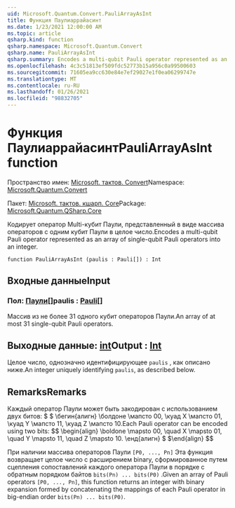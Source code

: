 ```yaml
---
uid: Microsoft.Quantum.Convert.PauliArrayAsInt
title: Функция Паулиаррайасинт
ms.date: 1/23/2021 12:00:00 AM
ms.topic: article
qsharp.kind: function
qsharp.namespace: Microsoft.Quantum.Convert
qsharp.name: PauliArrayAsInt
qsharp.summary: Encodes a multi-qubit Pauli operator represented as an array of single-qubit Pauli operators into an integer.
ms.openlocfilehash: 4c3c51813ef509fdc52773b15a956c0a99500603
ms.sourcegitcommit: 71605ea9cc630e84e7ef29027e1f0ea06299747e
ms.translationtype: MT
ms.contentlocale: ru-RU
ms.lasthandoff: 01/26/2021
ms.locfileid: "98832705"
---
```

# <a name="pauliarrayasint-function"></a><span data-ttu-id="a49a2-102">Функция Паулиаррайасинт</span><span class="sxs-lookup"><span data-stu-id="a49a2-102">PauliArrayAsInt function</span></span>

<span data-ttu-id="a49a2-103">Пространство имен: [Microsoft. тактов. Convert](xref:Microsoft.Quantum.Convert)</span><span class="sxs-lookup"><span data-stu-id="a49a2-103">Namespace: [Microsoft.Quantum.Convert](xref:Microsoft.Quantum.Convert)</span></span>

<span data-ttu-id="a49a2-104">Пакет: [Microsoft. тактов. кшарп. Core](https://nuget.org/packages/Microsoft.Quantum.QSharp.Core)</span><span class="sxs-lookup"><span data-stu-id="a49a2-104">Package: [Microsoft.Quantum.QSharp.Core](https://nuget.org/packages/Microsoft.Quantum.QSharp.Core)</span></span>


<span data-ttu-id="a49a2-105">Кодирует оператор Multi-кубит Паули, представленный в виде массива операторов с одним кубит Паули в целое число.</span><span class="sxs-lookup"><span data-stu-id="a49a2-105">Encodes a multi-qubit Pauli operator represented as an array of single-qubit Pauli operators into an integer.</span></span>

```qsharp
function PauliArrayAsInt (paulis : Pauli[]) : Int
```


## <a name="input"></a><span data-ttu-id="a49a2-106">Входные данные</span><span class="sxs-lookup"><span data-stu-id="a49a2-106">Input</span></span>

### <a name="paulis--pauli"></a><span data-ttu-id="a49a2-107">Пол: [Паули](xref:microsoft.quantum.lang-ref.pauli)[]</span><span class="sxs-lookup"><span data-stu-id="a49a2-107">paulis : [Pauli](xref:microsoft.quantum.lang-ref.pauli)[]</span></span>

<span data-ttu-id="a49a2-108">Массив из не более 31 одного кубит операторов Паули.</span><span class="sxs-lookup"><span data-stu-id="a49a2-108">An array of at most 31 single-qubit Pauli operators.</span></span>



## <a name="output--int"></a><span data-ttu-id="a49a2-109">Выходные данные: [int](xref:microsoft.quantum.lang-ref.int)</span><span class="sxs-lookup"><span data-stu-id="a49a2-109">Output : [Int](xref:microsoft.quantum.lang-ref.int)</span></span>

<span data-ttu-id="a49a2-110">Целое число, однозначно идентифицирующее `paulis` , как описано ниже.</span><span class="sxs-lookup"><span data-stu-id="a49a2-110">An integer uniquely identifying `paulis`, as described below.</span></span>

## <a name="remarks"></a><span data-ttu-id="a49a2-111">Remarks</span><span class="sxs-lookup"><span data-stu-id="a49a2-111">Remarks</span></span>

<span data-ttu-id="a49a2-112">Каждый оператор Паули может быть закодирован с использованием двух битов: $ $ \бегин{алигн} \болдоне \мапсто 00, \куад X \мапсто 01, \куад Y \мапсто 11, \куад Z \мапсто 10.</span><span class="sxs-lookup"><span data-stu-id="a49a2-112">Each Pauli operator can be encoded using two bits: $$ \begin{align} \boldone \mapsto 00, \quad X \mapsto 01, \quad Y \mapsto 11, \quad Z \mapsto 10.</span></span>
<span data-ttu-id="a49a2-113">\енд{алигн} $ $</span><span class="sxs-lookup"><span data-stu-id="a49a2-113">\end{align} $$</span></span>

<span data-ttu-id="a49a2-114">При наличии массива операторов Паули `[P0, ..., Pn]` Эта функция возвращает целое число с расширением binary, сформированное путем сцепления сопоставлений каждого оператора Паули в порядке с обратным порядком байтов `bits(Pn) ... bits(P0)` .</span><span class="sxs-lookup"><span data-stu-id="a49a2-114">Given an array of Pauli operators `[P0, ..., Pn]`, this function returns an integer with binary expansion formed by concatenating the mappings of each Pauli operator in big-endian order `bits(Pn) ... bits(P0)`.</span></span>